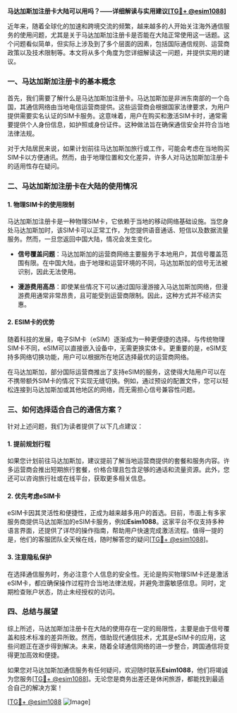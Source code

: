 **马达加斯加注册卡大陆可以用吗？——详细解读与实用建议[[TG💪+ @esim1088](https://t.me/s/esim1088)]**

近年来，随着全球化的加速和跨境交流的频繁，越来越多的人开始关注海外通信服务的使用问题，尤其是关于马达加斯加注册卡是否能在大陆正常使用这一话题。这个问题看似简单，但实际上涉及到了多个层面的因素，包括国际通信规则、运营商政策以及技术限制等。本文将从多个角度为您详细解读这一问题，并提供实用的建议。

### 一、马达加斯加注册卡的基本概念

首先，我们需要了解什么是马达加斯加注册卡。马达加斯加是非洲东南部的一个岛国，其通信网络由当地电信运营商提供。这些运营商会根据国家法律要求，为用户提供需要实名认证的SIM卡服务。这意味着，用户在购买和激活SIM卡时，通常需要提供个人身份信息，如护照或身份证件。这种做法旨在确保通信安全并符合当地法律法规。

对于大陆居民来说，如果计划前往马达加斯加旅行或工作，可能会考虑在当地购买SIM卡以方便通讯。然而，由于地理位置和文化差异，许多人对马达加斯加注册卡的适用性存在疑问。

### 二、马达加斯加注册卡在大陆的使用情况

#### 1. **物理SIM卡的使用限制**
   马达加斯加注册卡是一种物理SIM卡，它依赖于当地的移动网络基础设施。当您身处马达加斯加时，该SIM卡可以正常工作，为您提供语音通话、短信以及数据流量服务。然而，一旦您返回中国大陆，情况会发生变化。

   - **信号覆盖问题**：马达加斯加的运营商网络主要服务于本地用户，其信号覆盖范围有限。在中国大陆，由于地理和运营环境的不同，马达加斯加的信号无法被识别，因此无法使用。
   
   - **漫游费用高昂**：即使某些情况下可以通过国际漫游接入马达加斯加网络，但漫游费用通常非常昂贵，且可能受到运营商限制。因此，这种方式并不经济实惠。

#### 2. **ESIM卡的优势**
   随着科技的发展，电子SIM卡（eSIM）逐渐成为一种更便捷的选择。与传统物理SIM卡不同，eSIM可以直接嵌入设备中，无需更换实体卡。更重要的是，eSIM支持多网络切换功能，用户可以根据所在地区选择最优的运营商网络。

   在马达加斯加，部分国际运营商推出了支持eSIM的服务，这使得大陆用户可以在不携带额外SIM卡的情况下实现无缝切换。例如，通过预设的配置文件，您可以轻松连接到马达加斯加或其他地区的网络，而无需担心信号兼容性问题。

### 三、如何选择适合自己的通信方案？

针对上述问题，我们为读者提供了以下几点建议：

#### 1. **提前规划行程**
   如果您计划前往马达加斯加，建议提前了解当地运营商提供的套餐和服务内容。许多运营商会推出短期旅行套餐，价格合理且包含足够的通话和流量资源。此外，您还可以咨询旅行社或在线平台，获取更多相关信息。

#### 2. **优先考虑eSIM卡**
   eSIM卡因其灵活性和便捷性，正成为越来越多用户的首选。目前，市面上有多家服务商提供马达加斯加的eSIM卡服务，例如**Esim1088**。这家平台不仅支持多种语言界面，还提供了详尽的操作指南，帮助用户快速完成激活流程。值得一提的是，他们的客服团队全天候在线，随时解答您的疑问[[TG💪+ @esim1088](https://t.me/s/esim1088)]。

#### 3. **注意隐私保护**
   在选择通信服务时，务必注意个人信息的安全性。无论是购买物理SIM卡还是激活eSIM卡，都应确保操作过程符合当地法律法规，并避免泄露敏感信息。同时，定期检查账户状态，防止未经授权的访问。

### 四、总结与展望

综上所述，马达加斯加注册卡在大陆的使用存在一定的局限性，主要是由于信号覆盖和技术标准的差异所致。然而，借助现代通信技术，尤其是eSIM卡的应用，这些问题正在逐步得到解决。未来，随着全球通信网络的进一步整合，跨国通信将变得更加高效和便捷。

如果您对马达加斯加通信服务有任何疑问，欢迎随时联系**Esim1088**，他们将竭诚为您服务[[TG💪+ @esim1088](https://t.me/s/esim1088)]。无论您是商务出差还是休闲旅游，都能找到最适合自己的解决方案！

[[TG💪+ @esim1088](https://t.me/s/esim1088) ![Image](https://i.postimg.cc/4NQfJmqS/Snipaste-2025-05-13-00-14-12.png)]